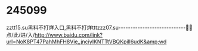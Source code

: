 # 245099
zztt15.su黑料不打烊入口,黑料不打烊tttzzz07.su----------------------------🏰🏰点/此/进/入/http://www.baidu.com/link?url=NoK8PT47PahMhFH8Vie_jnciyIKNTTtVBQKpill6udK&amp;wd
